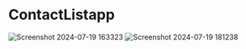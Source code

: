 # ContactListapp
![Screenshot 2024-07-19 163323](https://github.com/user-attachments/assets/81bfd32c-6935-4804-8e3a-5cbdd4a9945d)
![Screenshot 2024-07-19 181238](https://github.com/user-attachments/assets/f79624f3-cd5d-4328-bacf-46c514fbdae8)
